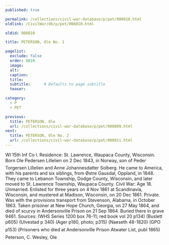 ```yaml
---
published: true

permalink: /collections/civil-war-database/p/pet/008810.html
oldlink: /CivilWar/db/p/pet/008810.html

oldid: 008810

title: PETERSON, Ole No. 1

pagelist:
  exclude: false
  order: 8810
  image: 
  alt:
  caption:
  title:
  subtitle:      # Defaults to page subtitle
  teaser:

category: 
  - P 
  - PET

previous:
  title: PETERSON, Ole
  url: /collections/civil-war-database/p/pet/008809.html  
next:
  title: PETERSON, Ole No. 2
  url: /collections/civil-war-database/p/pet/008811.html   
---
```

WI 15th Inf Co I. Residence: St. Lawrence, Waupaca County, Wisconsin. Born &#147;Ole Pedersen Lillelien&#148; on 2 Dec 1843, in Norway, son of Peder Torgersen Lillelien and Anne Johannesdatter Solberg. He came to America, with his parents and six siblings, from &Oslash;stre Gausdal, Oppland, in 1848. They came to Lebanon Township, Dodge County, Wisconsin, and later moved to St. Lawrence Township, Waupaca County. Civil War: Age 18. Unmarried. Enlisted for three years on 4 Nov 1861 at Scandinavia, Wisconsin, and mustered at Madison, Wisconsin, on 20 Dec 1861. Private. Was with the provisions transport from Stevenson, Alabama, in October 1863. Taken prisoner at New Hope Church, Georgia, on 27 May 1864, and died of scurvy in Andersonville Prison on 21 Sep 1864. Buried there in grave 9461. Sources: (WHS Series 1200 box 76-11; red book vol 20 p134) (Buslett p605) (Ulvestad p 340) (Ager p180, photo; p315) (Naeseth &#146;48-1820) (GPO p153) (&#147;Prisoners who died at Andersonville Prison&#148; Atwater List, publ 1865) &#147;Peterson, C.&#148; &#147;Wesley, Ole&#148;